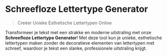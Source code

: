 # Schreefloze Lettertype Generator

> Creëer Unieke Esthetische Lettertypen Online

Transformeer je tekst met een strakke en moderne uitstraling met onze **Schreefloze Lettertype Generator**! Met deze tool kun je unieke, esthetische lettertypen maken zonder de decoratieve elementen van lettertypen met schreef, waardoor je tekst een slanke, professionele uitstraling krijgt.